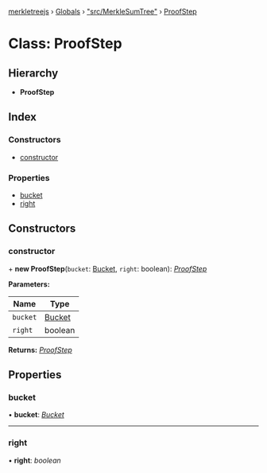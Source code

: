 [merkletreejs](../README.md) › [Globals](../globals.md) › ["src/MerkleSumTree"](../modules/_src_merklesumtree_.md) › [ProofStep](_src_merklesumtree_.proofstep.md)

# Class: ProofStep

## Hierarchy

* **ProofStep**

## Index

### Constructors

* [constructor](_src_merklesumtree_.proofstep.md#constructor)

### Properties

* [bucket](_src_merklesumtree_.proofstep.md#bucket)
* [right](_src_merklesumtree_.proofstep.md#right)

## Constructors

###  constructor

\+ **new ProofStep**(`bucket`: [Bucket](_src_merklesumtree_.bucket.md), `right`: boolean): *[ProofStep](_src_merklesumtree_.proofstep.md)*

**Parameters:**

Name | Type |
------ | ------ |
`bucket` | [Bucket](_src_merklesumtree_.bucket.md) |
`right` | boolean |

**Returns:** *[ProofStep](_src_merklesumtree_.proofstep.md)*

## Properties

###  bucket

• **bucket**: *[Bucket](_src_merklesumtree_.bucket.md)*

___

###  right

• **right**: *boolean*
